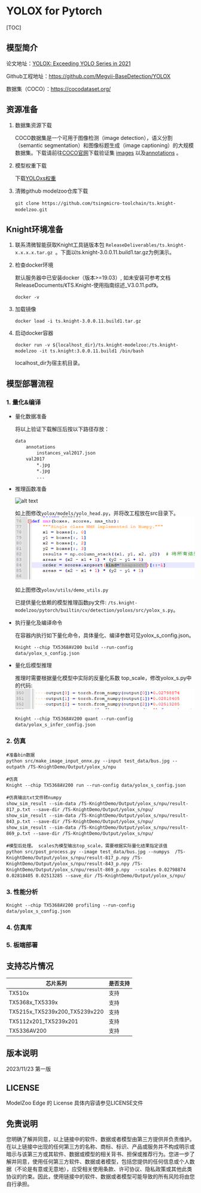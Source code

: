 # YOLOX for Pytorch

<!--命名规则 {model_name}-{dataset}-{framework}-->

[TOC]

## 模型简介

<!--可选-->
论文地址：[YOLOX: Exceeding YOLO Series in 2021](https://arxiv.org/abs/2107.08430)

Github工程地址：https://github.com/Megvii-BaseDetection/YOLOX

数据集（COCO）：https://cocodataset.org/

## 资源准备

1. 数据集资源下载

	COCO数据集是一个可用于图像检测（image detection），语义分割（semantic segmentation）和图像标题生成（image captioning）的大规模数据集。下载请前往[COCO官网](https://cocodataset.org)下载验证集 [images](http://images.cocodataset.org/zips/val2017.zip) 以及[annotations](http://images.cocodataset.org/annotations/annotations_trainval2017.zip) 。

2. 模型权重下载

	下载[YOLOxs权重](https://github.com/Megvii-BaseDetection/YOLOX/releases/download/0.1.1rc0/yolox_s.pth)

3. 清微github modelzoo仓库下载

	```git clone https://github.com/tsingmicro-toolchain/ts.knight-modelzoo.git```

## Knight环境准备

1. 联系清微智能获取Knight工具链版本包 ```ReleaseDeliverables/ts.knight-x.x.x.x.tar.gz ```。下面以ts.knight-3.0.0.11.build1.tar.gz为例演示。

2. 检查docker环境

	​默认服务器中已安装docker（版本>=19.03）, 如未安装可参考文档ReleaseDocuments/《TS.Knight-使用指南综述_V3.0.11.pdf》。
	
	```
	docker -v   
	```

3. 加载镜像
	
	```
	docker load -i ts.knight-3.0.0.11.build1.tar.gz
	```

4. 启动docker容器

	```
	docker run -v ${localhost_dir}/ts.knight-modelzoo:/ts.knight-modelzoo -it ts.knight:3.0.0.11.build1 /bin/bash
	```
	
	localhost_dir为宿主机目录。


## 模型部署流程

### 1. 量化&编译

-   量化数据准备

    将以上验证下载解压后按以下路径存放：

		data
			annotations
				instances_val2017.json
			val2017
				*.jpg
				*.jpg
				...	



-   推理函数准备


	![alt text](image.png)
	
    如上图修改`yolox/models/yolo_head.py`，并将改工程放在src目录下。
    ![alt text](image2.png) 

	如上图修改`yolox/utils/demo_utils.py`

    已提供量化依赖的模型推理函数py文件: ```/ts.knight-modelzoo/pytorch/builtin/cv/detection/yoloxs/src/yolox_s.py```。

-   执行量化及编译命令

	在容器内执行如下量化命令，具体量化、编译参数可见yolox_s_config.json。

    	Knight --chip TX5368AV200 build --run-config data/yolox_s_config.json

-   量化后模型推理

	   推理时需要根据量化模型中实际的反量化系数 top\_scale，修改yolox_s.py中的代码:
		![alt text](image1.png)

		Knight --chip TX5368AV200 quant --run-config data/yolox_s_infer_config.json


### 2. 仿真


    #准备bin数据
    python src/make_image_input_onnx.py --input test_data/bus.jpg --outpath /TS-KnightDemo/Output/yolox_s/npu

    #仿真
    Knight --chip TX5368AV200 run --run-config data/yolox_s_config.json

	#仿真输出txt文件转numpy
	show_sim_result --sim-data /TS-KnightDemo/Output/yolox_s/npu/result-817_p.txt --save-dir /TS-KnightDemo/Output/yolox_s/npu/
	show_sim_result --sim-data /TS-KnightDemo/Output/yolox_s/npu/result-843_p.txt --save-dir /TS-KnightDemo/Output/yolox_s/npu/
	show_sim_result --sim-data /TS-KnightDemo/Output/yolox_s/npu/result-869_p.txt --save-dir /TS-KnightDemo/Output/yolox_s/npu/

	#模型后处理。 scales为模型输出top_scale，需要根据实际量化结果指定该值
    python src/post_process.py --image test_data/bus.jpg --numpys  /TS-KnightDemo/Output/yolox_s/npu/result-817_p.npy /TS-KnightDemo/Output/yolox_s/npu/result-843_p.npy /TS-KnightDemo/Output/yolox_s/npu/result-869_p.npy  --scales 0.02798874 0.02818405 0.02513285 --save_dir /TS-KnightDemo/Output/yolox_s/npu/

### 3. 性能分析

	Knight --chip TX5368AV200 profiling --run-config data/yolox_s_config.json


### 4. 仿真库

### 5. 板端部署



## 支持芯片情况

| 芯片系列                                          | 是否支持 |
| ------------------------------------------------ | ------- |
| TX510x                                           | 支持     |
| TX5368x_TX5339x                                  | 支持     |
| TX5215x_TX5239x200_TX5239x220 | 支持     |
| TX5112x201_TX5239x201                            | 支持     |
| TX5336AV200                                      | 支持     |



## 版本说明

2023/11/23  第一版



## LICENSE

ModelZoo Edge 的 License 具体内容请参见LICENSE文件

## 免责说明

您明确了解并同意，以上链接中的软件、数据或者模型由第三方提供并负责维护。在以上链接中出现的任何第三方的名称、商标、标识、产品或服务并不构成明示或暗示与该第三方或其软件、数据或模型的相关背书、担保或推荐行为。您进一步了解并同意，使用任何第三方软件、数据或者模型，包括您提供的任何信息或个人数据（不论是有意或无意地），应受相关使用条款、许可协议、隐私政策或其他此类协议的约束。因此，使用链接中的软件、数据或者模型可能导致的所有风险将由您自行承担。




